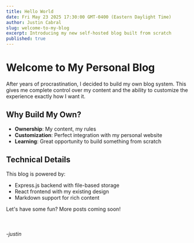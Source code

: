 ```yaml
---
title: Hello World
date: Fri May 23 2025 17:30:00 GMT-0400 (Eastern Daylight Time)
author: Justin Cabral
slug: welcome-to-my-blog
excerpt: Introducing my new self-hosted blog built from scratch
published: true
---
```





# Welcome to My Personal Blog

After years of procrastination, I decided to build my own blog system. This gives me complete control over my content and the ability to customize the experience exactly how I want it.

## Why Build My Own?

- **Ownership**: My content, my rules
- **Customization**: Perfect integration with my personal website  
- **Learning**: Great opportunity to build something from scratch

## Technical Details

This blog is powered by:
- Express.js backend with file-based storage
- React frontend with my existing design
- Markdown support for rich content

Let's have some fun? More posts coming soon!
\
\
\
\
*-justin*